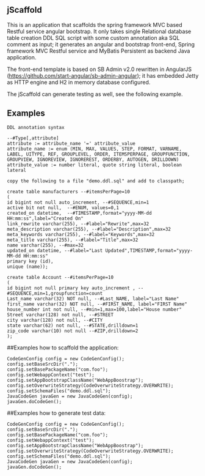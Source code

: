 ## jScaffold
This is an application that scaffolds the spring framework MVC based Restful service angular bootstrap. It only takes single Relational database table creation DDL SQL script with some custom annotation aka SQL comment as input; it generates an angular and bootstrap front-end, Spring framework MVC Restful service and MyBatis Persistent as backend Java application.

The front-end template is based on  SB Admin v2.0 rewritten in AngularJS (https://github.com/start-angular/sb-admin-angular); it has embedded Jetty as HTTP engine and H2 in memory database configured.

The jScaffold can generate testing as well, see the following example.


## Examples

```text
DDL annotation syntax

--#Type[,attribute]
attribute := attribute_name '=' attribute_value
attribute_name := enum (MIN, MAX, VALUES, STEP, FORMAT, VARNAME, LABEL, UITYPE, REF, GROUPLEVEL, ORDER, ITEMSPERPAGE, GROUPFUNCTION, GROUPVIEW, IGNOREVIEW, IGNOREREST, ORDERBY, AUTOGEN, DRILLDOWN)
attribute_value := number literal, quote string literal, boolean lateral

```


```text
copy the following to a file "demo.ddl.sql" and add to classpath;

create table manufacturers --#itemsPerPage=10
(
id bigint not null auto_increment, --#SEQUENCE,min=1
active bit not null,  --#ENUM, values=0,1
created_on datetime,  --#TIMESTAMP,format="yyyy-MM-dd HH:mm:ss",label="Created On"
link_rewrite varchar(255), --#label="Rewrite",max=32
meta_description varchar(255), --#label="Description",max=32
meta_keywords varchar(255), --#label="Keywords",max=32
meta_title varchar(255), --#label="Title",max=32
name varchar(255), --#max=32
updated_on datetime, --#label="Last Updated",TIMESTAMP,format="yyyy-MM-dd HH:mm:ss"
primary key (id), 
unique (name));

create table Account --#itemsPerPage=10
(
id bigint not null primary key auto_increment , --#SEQUENCE,min=1,groupfunction=count
Last_name varchar(32) NOT null, --#Last_NAME, label="Last Name"
first_name varchar(32) NOT null, --#FIRST_NAME, label="FIRST Name"
house_number int not null, --#min=1,max=100,label="House number"
Street varchar(128) not null, --#STREET
city varchar(128) not null, --#CITY
state varchar(62) not null, --#STATE,drilldown=1
zip_code varchar(10) not null --#ZIP,drilldown=2
);
```

##Examples how to scaffold the application:
```text
CodeGenConfig config = new CodeGenConfig();
config.setBaseSrcDir(".");
config.setBasePackageName("com.foo");
config.setWebappContext("test");		
config.setAppBootstrapClassName("WebAppBoostrap");
config.setOverwriteStrategy(CodeOverwriteStrategy.OVERWRITE);
config.setSchemaFiles("demo.ddl.sql");
JavaCodeGen javaGen = new JavaCodeGen(config);
javaGen.doCodeGen();		
```

##Examples how to generate test data:
```text
CodeGenConfig config = new CodeGenConfig();
config.setBaseSrcDir(".");
config.setBasePackageName("com.foo");
config.setWebappContext("test");		
config.setAppBootstrapClassName("WebAppBoostrap");
config.setOverwriteStrategy(CodeOverwriteStrategy.OVERWRITE);
config.setSchemaFiles("demo.ddl.sql");
JavaCodeGen javaGen = new JavaCodeGen(config);
javaGen.doCodeGen();		
```









